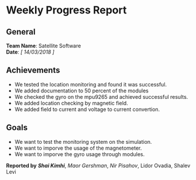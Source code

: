 # Weekly Progress Report

## General

**Team Name**: Satellite Software  
**Date**: _[ 14/03/2018 ]_

## Achievements
* We tested the location monitoring and found it was successful.
* We added documentation to 50 percent of the modules
* We checked the gyro on the mpu9265 and achieved successful results. 
* We added location checking by magnetic field.
* We added field to current and voltage to current convertion.

## Goals
* We want to test the monitoring system on the simulation.
* We want to imporve the usage of the magnetometer.
* We want to imporve the gyro usage through modules.


**Reported by** ***Shai Kimhi***, *Maor Gershman*, *Nir Pisahov*, Lidor Ovadia, Shalev Levi
